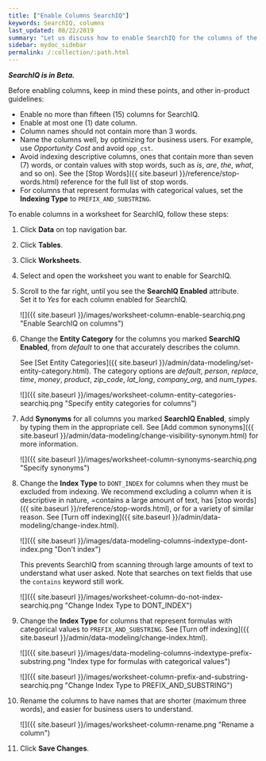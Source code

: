 ```yaml
---
title: ["Enable Columns SearchIQ"]
keywords: SearchIQ, columns
last_updated: 08/22/2019
summary: "Let us discuss how to enable SearchIQ for the columns of the data source."
sidebar: mydoc_sidebar
permalink: /:collection/:path.html
---
```

***SearchIQ is in Beta.***

Before enabling columns, keep in mind these points, and other in-product guidelines:
- Enable no more than fifteen (15) columns for SearchIQ.
- Enable at most one (1) date column.
- Column names should not contain more than 3 words.
- Name the columns well, by optimizing for business users. For example, use _Opportunity Cost_ and avoid `opp_cst`.   
- Avoid indexing descriptive columns, ones that contain more than seven (7) words, or contain values with stop words, such as _is_, _are_, _the_, _what_, and so on). See the [Stop Words]({{ site.baseurl }}/reference/stop-words.html) reference for the full list of stop words.
- For columns that represent formulas with categorical values, set the **Indexing Type** to `PREFIX_AND_SUBSTRING`.

To enable columns in a worksheet for SearchIQ, follow these steps:
1.  Click **Data** on top navigation bar.
2.  Click **Tables**.
3.  Click **Worksheets**.
4.  Select and open the worksheet you want to enable for SearchIQ.
5.  Scroll to the far right, until you see the **SearchIQ Enabled** attribute.  
    Set it to _Yes_ for each column enabled for SearchIQ.   

    ![]({{ site.baseurl }}/images/worksheet-column-enable-searchiq.png "Enable SearchIQ on columns")

6.  Change the **Entity Category** for the columns you marked **SearchIQ Enabled**, from _default_ to one that accurately describes the column.  

    See [Set Entity Categories]({{ site.baseurl }}/admin/data-modeling/set-entity-category.html). The category options are <em>default</em>, <em>person</em>, <em>replace</em>, <em>time</em>, <em>money</em>, <em>product</em>, <em>zip_code</em>, <em>lat_long</em>, <em>company_org</em>, and <em>num_types</em>.

    ![]({{ site.baseurl }}/images/worksheet-column-entity-categories-searchiq.png "Specify entity categories for columns")

7.  Add **Synonyms** for all columns you marked **SearchIQ Enabled**, simply by typing them in the appropriate cell.  See [Add common synonyms]({{ site.baseurl }}/admin/data-modeling/change-visibility-synonym.html) for more information.  

    ![]({{ site.baseurl }}/images/worksheet-column-synonyms-searchiq.png "Specify synonyms")

8.  Change the **Index Type** to `DONT_INDEX` for columns when they must be excluded from indexing. We recommend excluding a column when it is descriptive in nature, =contains a large amount of text, has [stop words]({{ site.baseurl }}/reference/stop-words.html), or for a variety of similar reason.  See [Turn off indexing]({{ site.baseurl }}/admin/data-modeling/change-index.html).  

     ![]({{ site.baseurl }}/images/data-modeling-columns-indextype-dont-index.png "Don't index")

     This prevents SearchIQ from scanning through large amounts of text to understand what user asked. Note that searches on text fields that use the `contains` keyword still work.  

     ![]({{ site.baseurl }}/images/worksheet-column-do-not-index-searchiq.png "Change Index Type to DONT_INDEX")

9.  Change the **Index Type** for columns that represent formulas with categorical values to `PREFIX_AND_SUBSTRING`. See [Turn off indexing]({{ site.baseurl }}/admin/data-modeling/change-index.html).

     ![]({{ site.baseurl }}/images/data-modeling-columns-indextype-prefix-substring.png "Index type for formulas with categorical values")

     ![]({{ site.baseurl }}/images/worksheet-column-prefix-and-substring-searchiq.png "Change Index Type to PREFIX_AND_SUBSTRING")

10. Rename the columns to have names that are shorter (maximum three words), and easier for business users to understand.  

      ![]({{ site.baseurl }}/images/worksheet-column-rename.png "Rename a column")

11. Click **Save Changes**.
